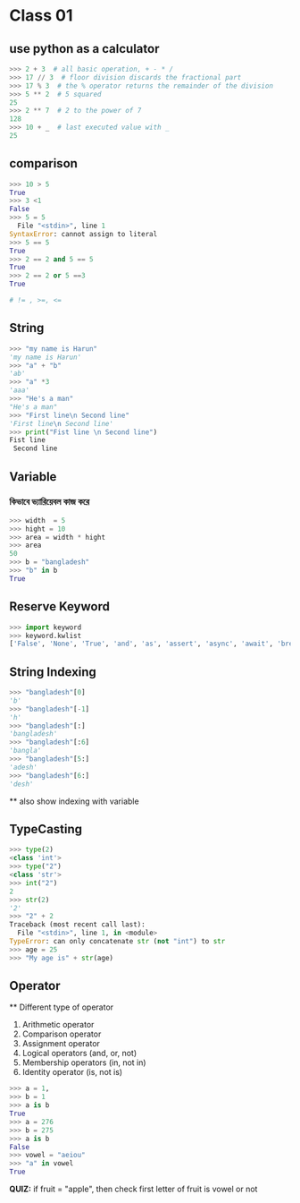 # Class 01
## use python as a calculator
```python
>>> 2 + 3  # all basic operation, + - * /
>>> 17 // 3  # floor division discards the fractional part
>>> 17 % 3  # the % operator returns the remainder of the division
>>> 5 ** 2  # 5 squared
25
>>> 2 ** 7  # 2 to the power of 7
128
>>> 10 + _  # last executed value with _
25

```
## comparison
```python
>>> 10 > 5
True
>>> 3 <1
False
>>> 5 = 5
  File "<stdin>", line 1
SyntaxError: cannot assign to literal
>>> 5 == 5
True
>>> 2 == 2 and 5 == 5
True
>>> 2 == 2 or 5 ==3
True

# != , >=, <=
```
## String
```python
>>> "my name is Harun"
'my name is Harun'
>>> "a" + "b"
'ab'
>>> "a" *3
'aaa'
>>> "He's a man"
"He's a man"
>>> "First line\n Second line"
'First line\n Second line'
>>> print("Fist line \n Second line")
Fist line 
 Second line
```
## Variable
### কিভাবে ভ্যারিয়েবল কাজ করে
```python
>>> width  = 5
>>> hight = 10
>>> area = width * hight
>>> area
50
>>> b = "bangladesh"
>>> "b" in b
True
```
## Reserve Keyword
```python
>>> import keyword
>>> keyword.kwlist
['False', 'None', 'True', 'and', 'as', 'assert', 'async', 'await', 'break', 'class', 'continue', 'def', 'del', 'elif', 'else', 'except', 'finally', 'for', 'from', 'global', 'if', 'import', 'in', 'is', 'lambda', 'nonlocal', 'not', 'or', 'pass','raise', 'return', 'try', 'while', 'with', 'yield']
```
## String Indexing
```python
>>> "bangladesh"[0]
'b'
>>> "bangladesh"[-1]
'h'
>>> "bangladesh"[:]
'bangladesh'
>>> "bangladesh"[:6]
'bangla'
>>> "bangladesh"[5:]
'adesh'
>>> "bangladesh"[6:]
'desh'

```
** also show indexing with variable
## TypeCasting
```python
>>> type(2)
<class 'int'>
>>> type("2")
<class 'str'>
>>> int("2")
2
>>> str(2)
'2'
>>> "2" + 2
Traceback (most recent call last):
  File "<stdin>", line 1, in <module>
TypeError: can only concatenate str (not "int") to str
>>> age = 25
>>> "My age is" + str(age)
```
## Operator
** Different type of operator
1. Arithmetic operator  
2. Comparison operator  
3. Assignment operator  
4. Logical operators (and, or, not)  
5. Membership operators (in, not in)  
6. Identity operator (is, not is)  
```python
>>> a = 1, 
>>> b = 1
>>> a is b
True
>>> a = 276
>>> b = 275
>>> a is b 
False
>>> vowel = "aeiou"
>>> "a" in vowel
True
```
**QUIZ:** if fruit = "apple", then check first letter of fruit is vowel or not  

